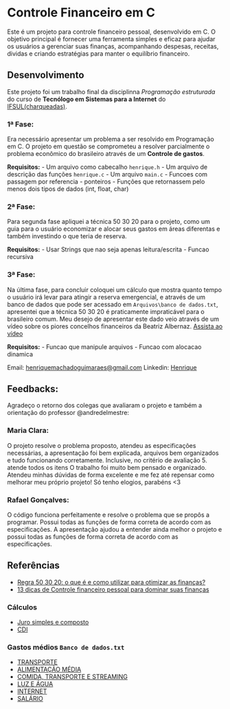 # Controle Financeiro em C
Este é um projeto para controle financeiro pessoal, desenvolvido em C. O objetivo principal é fornecer uma ferramenta simples e eficaz para ajudar os usuários a gerenciar suas finanças, acompanhando despesas, receitas, dividas e criando estratégias para manter o equilíbrio financeiro.


## Desenvolvimento
  Este projeto foi um trabalho final da disciplinna *Programação estruturada* do curso de **Tecnólogo em Sistemas para a Internet** do [IFSUL(charqueadas)](http://www.charqueadas.ifsul.edu.br).

### 1ª Fase:
  Era necessário apresentar um problema a ser resolvido em Programação em C. O projeto em questão se comprometeu a resolver parcialmente o problema econômico do brasileiro através de um **Controle de gastos**.

**Requisitos:**
    - Um arquivo como cabecalho `henrique.h`
    - Um arquivo de descrição das funções `henrique.c`
    - Um arquivo `main.c`
    - Funcoes com passagem por referencia - ponteiros
    - Funções que retornassem pelo menos dois tipos de dados (int, float, char)


### 2ª Fase:
Para segunda fase apliquei a técnica 50 30 20 para o projeto, como um guia para o usuário economizar e alocar seus gastos em áreas diferentas e também investindo o que teria de reserva.

**Requisitos:**
    - Usar Strings que nao seja apenas leitura/escrita
    - Funcao recursiva


### 3ª Fase:
  Na última fase, para concluir coloquei um cálculo que mostra quanto tempo o usuário irá levar para atingir a reserva emergencial, e através de um banco de dados que pode ser acessado em `Arquivos\banco de dados.txt`, apresentei que a técnica 50 30 20 é praticamente impraticável para o brasileiro comum. Meu desejo de apresentar este dado veio através de um vídeo sobre os piores concelhos financeiros da Beatriz Albernaz. [Assista ao vídeo](https://youtu.be/myxkQeS6W04?si=Iu--Jg5DVfV6mR62)

**Requisitos:**
    - Funcao que manipule arquivos
    - Funcao com alocacao dinamica

  Email: henriquemachadoguimaraes@gmail.com
  Linkedin: [Henrique](https://www.linkedin.com/in/henrique-guimaraes-/)

## Feedbacks:
  Agradeço o retorno dos colegas que avaliaram o projeto e também a orientação do professor @andredelmestre:

### Maria Clara:
  O projeto resolve o problema proposto, atendeu as especificações necessárias, a apresentação foi bem explicada, arquivos bem organizados e tudo funcionando corretamente.
Inclusive, no critério de avaliação 5. atende todos os itens
O trabalho foi muito bem pensado e organizado. Atendeu minhas dúvidas de forma excelente e me fez até repensar como melhorar meu próprio projeto! Só tenho elogios, parabéns <3

### Rafael Gonçalves:
O código funciona perfeitamente e resolve o problema que se propôs a programar. Possui todas as funções de forma correta de acordo com as especificações.
A apresentação ajudou a entender ainda melhor o projeto e possui todas as funções de forma correta de acordo com as especificações.

## Referências
- [Regra 50 30 20: o que é e como utilizar para otimizar as finanças?](https://www.mobills.com.br/blog/planejamento-financeiro/regra-50-30-20/#:~:text=O%20que%20é%20o%20método,pagamento%20de%20dívidas%20e%20investimentos.)
- [13 dicas de Controle financeiro pessoal para dominar suas finanças](https://blog.toroinvestimentos.com.br/educacao-financeira/controle-financeiro-pessoal)

### Cálculos
- [Juro simples e composto](https://brasilescola.uol.com.br/matematica/juros-simples.htm#:~:text=O%20juro%20simples%20é%20calculado,juro%20e%20t%20é%20o%20tempo)
- [CDI](https://exame.com/invest/guia/o-que-e-100-do-cdi-e-quanto-essa-porcentagem-rende/)

### Gastos médios `Banco de dados.txt`
- [TRANSPORTE](https://gauchazh.clicrbs.com.br/colunistas/marta-sfredo/noticia/2023/04/em-media-brasileiro-gasta-cerca-de-15-do-salario-minimo-com-transporte-publico-clgjjpuii000501550jrcoetg.html#:~:text=O%20trabalhador%20brasileiro%20gasta%20em,15%25%20do%20salário%20mínimo%20nacional)
- [ALIMENTAÇÃO MÉDIA](https://www.segs.com.br/mais/economia/371778-gasto-medio-do-brasileiro-com-alimentacao-e-de-r-618-saiba-como-economizar-nas-compras#:~:text=Info%2C%20Ti%2C%20Educação-,Gasto%20médio%20do%20brasileiro%20com%20alimentação%20é%20de%20R,saiba%20como%20economizar%20nas%20compras&text=O%20ano%20começou%20com%20mudanças,%25%2C%20segundo%20dados%20do%20IBGE)
- [COMIDA, TRANSPORTE E STREAMING](https://saipos.com/noticia/brasileiro-ja-gasta-7-em-delivery-de-comida)
- [LUZ E ÁGUA](https://blog.inter.co/quanto-custa-morar-sozinho/)
- [INTERNET](https://tmw.net.br/app/internet)
- [SALÁRIO](https://www.cnnbrasil.com.br/economia/salario-do-brasileiro-deve-crescer-39-na-media-ate-o-fim-de-2023-aponta-estudo/#:~:text=Receba%2C%20em%20primeira%20mão%2C%20as,passado%20(R%24%202.670))
